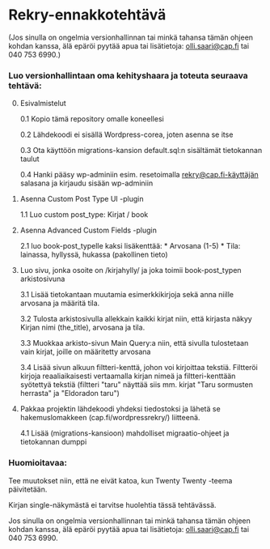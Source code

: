 # Rekry-ennakkotehtävä

(Jos sinulla on ongelmia versionhallinnan tai minkä tahansa tämän ohjeen kohdan kanssa, älä epäröi pyytää apua tai lisätietoja: olli.saari@cap.fi tai 040 753 6990.)

### Luo versionhallintaan oma kehityshaara ja toteuta seuraava tehtävä:

0. Esivalmistelut
	
	0.1 Kopio tämä repository omalle koneellesi 

	0.2 Lähdekoodi ei sisällä Wordpress-corea, joten asenna se itse

	0.3 Ota käyttöön migrations-kansion default.sql:n sisältämät tietokannan taulut

	0.4 Hanki pääsy wp-adminiin esim. resetoimalla rekry@cap.fi-käyttäjän salasana ja kirjaudu sisään wp-adminiin

1. Asenna Custom Post Type UI -plugin
	
	1.1 Luo custom post_type: Kirjat / book

2. Asenna Advanced Custom Fields -plugin

	2.1 luo book-post_typelle kaksi lisäkenttää:
		* Arvosana (1-5)
		* Tila: lainassa, hyllyssä, hukassa (pakollinen tieto)

3. Luo sivu, jonka osoite on /kirjahylly/ ja joka toimii book-post_typen arkistosivuna
	
	3.1 Lisää tietokantaan muutamia esimerkkikirjoja sekä anna niille arvosana ja määritä tila.

	3.2 Tulosta arkistosivulla allekkain kaikki kirjat niin, että kirjasta näkyy Kirjan nimi (the_title), arvosana ja tila.

	3.3 Muokkaa arkisto-sivun Main Query:a niin, että sivulla tulostetaan vain kirjat, joille on määritetty arvosana

	3.4 Lisää sivun alkuun filtteri-kenttä, johon voi kirjoittaa tekstiä. Filtteröi kirjoja reaaliaikaisesti vertaamalla kirjan nimeä ja filtteri-kenttään syötettyä tekstiä (filtteri "taru" näyttää siis mm. kirjat "Taru sormusten herrasta" ja "Eldoradon taru")

4. Pakkaa projektin lähdekoodi yhdeksi tiedostoksi ja lähetä se hakemuslomakkeen (cap.fi/wordpressrekry/) liitteenä.
	
	4.1 Lisää (migrations-kansioon) mahdolliset migraatio-ohjeet ja tietokannan dumppi


### Huomioitavaa:

Tee muutokset niin, että ne eivät katoa, kun Twenty Twenty -teema päivitetään.

Kirjan single-näkymästä ei tarvitse huolehtia tässä tehtävässä.

Jos sinulla on ongelmia versionhallinnan tai minkä tahansa tämän ohjeen kohdan kanssa, älä epäröi pyytää apua tai lisätietoja: olli.saari@cap.fi tai 040 753 6990.